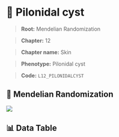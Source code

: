 # 🧪 Pilonidal cyst

> **Root:** Mendelian Randomization

> **Chapter:** 12  

> **Chapter name:** Skin

> **Phenotype:** Pilonidal cyst  

> **Code:** `L12_PILONIDALCYST`

## 🧬 Mendelian Randomization  

<img src="/MR/Figures/Forward/L12_PILONIDALCYST.png"/>

## 📊 Data Table

<CsvTableMRF src="/public/MR/Data/Forward/L12_PILONIDALCYST.csv"/>
